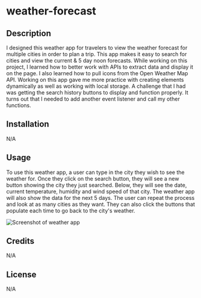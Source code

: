 # weather-forecast

## Description

I designed this weather app for travelers to view the weather forecast for multiple cities in order to plan a trip. This app makes it easy to search for cities and view the current & 5 day noon forecasts. While working on this project, I learned how to better work with APIs to extract data and display it on the page. I also learned how to pull icons from the Open Weather Map API. Working on this app gave me more practice with creating elements dynamically as well as working with local storage. A challenge that I had was getting the search history buttons to display and function properly. It turns out that I needed to add another event listener and call my other functions.

## Installation

N/A

## Usage

To use this weather app, a user can type in the city they wish to see the weather for. Once they click on the search button, they will see a new button showing the city they just searched. Below, they will see the date, current temperature, humidity and wind speed of that city. The weather app will also show the data for the next 5 days. The user can repeat the process and look at as many cities as they want. They can also click the buttons that populate each time to go back to the city's weather.

![Screenshot of weather app](assets/images/screenshot.png)

## Credits

N/A

## License

N/A
